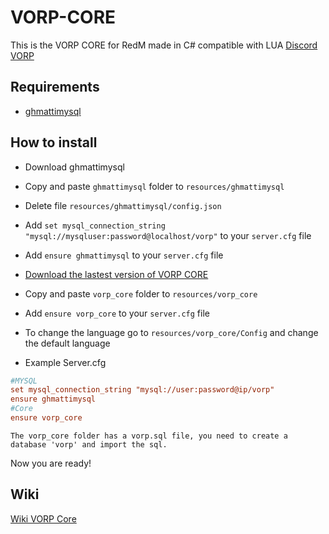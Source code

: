 # VORP-CORE
This is the VORP CORE for RedM made in C# compatible with LUA
[Discord VORP](https://discord.gg/23MPbQ6)

## Requirements
- [ghmattimysql](https://github.com/GHMatti/ghmattimysql/releases)

## How to install
* Download ghmattimysql
* Copy and paste ```ghmattimysql``` folder to ```resources/ghmattimysql```
* Delete file ```resources/ghmattimysql/config.json```
* Add ```set mysql_connection_string "mysql://mysqluser:password@localhost/vorp"``` to your ```server.cfg``` file
* Add ```ensure ghmattimysql``` to your ```server.cfg``` file

* [Download the lastest version of VORP CORE](https://github.com/VORPCORE/VORP-Core/releases)

* Copy and paste ```vorp_core``` folder to ```resources/vorp_core```
* Add ```ensure vorp_core``` to your ```server.cfg``` file
* To change the language go to ```resources/vorp_core/Config``` and change the default language
* Example Server.cfg
```cfg
#MYSQL
set mysql_connection_string "mysql://user:password@ip/vorp"
ensure ghmattimysql
#Core
ensure vorp_core
```
````
The vorp_core folder has a vorp.sql file, you need to create a database 'vorp' and import the sql.
````
Now you are ready!

## Wiki
[Wiki VORP Core](http://docs.vorpcore.com:3000/home)

